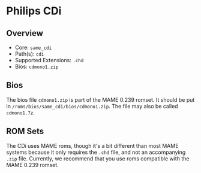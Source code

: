 # Philips CDi

## Overview

- Core: `same_cdi`
- Path(s): `cdi`
- Supported Extensions: `.chd`
- Bios: `cdmono1.zip`

## Bios

The bios file `cdmono1.zip` is part of the MAME 0.239 romset. It should be put in `/roms/bios/same_cdi/bios/cdmono1.zip`. The file may also be called `cdmono1.7z`.

## ROM Sets

The CDi uses MAME roms, though it's a bit different than most MAME systems because it only requires the `.chd` file, and not an accompanying `.zip` file. Currently, we recommend that you use roms compatible with the MAME 0.239 romset.
